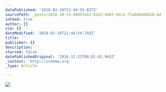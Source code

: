 ```yaml
---
datePublished: '2018-02-18T21:44:55.827Z'
sourcePath: _posts/2016-10-13-dd95fa53-81e2-4465-92ca-77add0e69b10.md
inFeed: true
author: []
via: {}
dateModified: '2018-02-18T21:44:54.793Z'
title: ''
publisher: {}
description: ''
starred: false
datePublishedOriginal: '2016-11-22T08:01:42.943Z'
_context: 'http://schema.org'
_type: Article

---
```

![](https://the-grid-user-content.s3-us-west-2.amazonaws.com/428f3086-80dd-4e73-929a-47bf373f85bd.png)